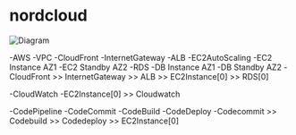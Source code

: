 # nordcloud

![Diagram](https://github.com/adob71/nordcloud/blob/main/diagram.png)

-AWS
-VPC
-CloudFront
-InternetGateway
-ALB
-EC2AutoScaling
-EC2 Instance AZ1
-EC2 Standby AZ2
-RDS
-DB Instance AZ1
-DB Standby AZ2
-CloudFront >> InternetGateway >> ALB >> EC2Instance[0] >> RDS[0]

-CloudWatch
-EC2Instance[0] >> Cloudwatch

-CodePipeline
-CodeCommit
-CodeBuild
-CodeDeploy
-Codecommit >> Codebuild >> Codedeploy >> EC2Instance[0]

